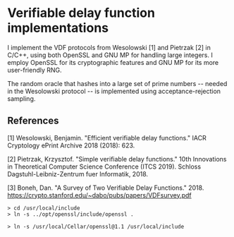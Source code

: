# Verifiable delay function implementations
I implement the VDF protocols from Wesolowski [1] and Pietrzak [2] in C/C++, using both OpenSSL and GNU MP for handling large integers.
I employ OpenSSL for its cryptographic features and GNU MP for its more user-friendly RNG.

The random oracle that hashes into a large set of prime numbers -- needed in the Wesolowski protocol -- is implemented using acceptance-rejection sampling.

## References
[1] Wesolowski, Benjamin. "Efficient verifiable delay functions." IACR Cryptology ePrint Archive 2018 (2018): 623.

[2] Pietrzak, Krzysztof. "Simple verifiable delay functions." 10th Innovations in Theoretical Computer Science Conference (ITCS 2019). Schloss Dagstuhl-Leibniz-Zentrum fuer Informatik, 2018.

[3] Boneh, Dan. "A Survey of Two Verifiable Delay Functions." 2018. https://crypto.stanford.edu/~dabo/pubs/papers/VDFsurvey.pdf


```
> cd /usr/local/include 
> ln -s ../opt/openssl/include/openssl .

> ln -s /usr/local/Cellar/openssl@1.1 /usr/local/include
```
